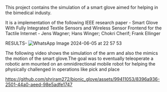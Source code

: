 This project contains the simulation of a smart glove aimed for helping in the bimedical industy.

It is a implementation of the following IEEE research paper -
Smart Glove With Fully Integrated Textile Sensors and Wireless Sensor Frontend for the Tactile Internet - Jens Wagner; Hans Winger; Chokri Cherif; Frank Ellinger

RESULTS-
![WhatsApp Image 2024-06-05 at 22 57 53](https://github.com/shriram272/bionic_glove/assets/99411053/127b81cc-a6a2-4bd3-be87-7f89cdde7e42)

The following video shows the simulation of the arm and also the mimics the motion of the smart glove.The goal was to eventually teleoperate a robotic arm mounted on an omnidirectional mobile robot for helping the physically challenged in operations like pick and place


https://github.com/shriram272/bionic_glove/assets/99411053/8396a936-2501-44a0-aeed-98e5adfe1747

